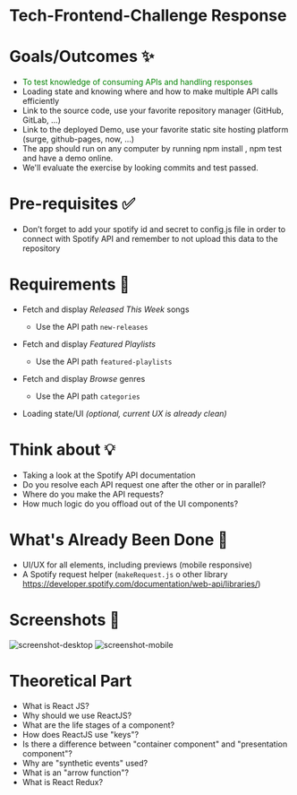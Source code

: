 # Tech-Frontend-Challenge Response

# Goals/Outcomes ✨
- <span style="color:green">To test knowledge of consuming APIs and handling responses</span>
- Loading state and knowing where and how to make multiple API calls efficiently
- Link to the source code, use your favorite repository manager (GitHub, GitLab, ...)
- Link to the deployed Demo, use your favorite static site hosting platform (surge, github-pages, now, ...)
- The app should run on any computer by running npm install , npm test and have a demo online.
- We'll evaluate the exercise by looking commits and test passed.

# Pre-requisites ✅
- Don’t forget to add your spotify id and secret to config.js file in order to connect with Spotify API and remember to not upload this data to the repository

# Requirements 📖
- Fetch and display *Released This Week* songs
  - Use the API path `new-releases`
- Fetch and display *Featured Playlists*
  - Use the API path `featured-playlists`
- Fetch and display *Browse* genres
  - Use the API path `categories`
 
- Loading state/UI *(optional, current UX is already clean)*

# Think about 💡
- Taking a look at the Spotify API documentation
- Do you resolve each API request one after the other or in parallel?
- Where do you make the API requests?
- How much logic do you offload out of the UI components?

# What's Already Been Done 🏁
- UI/UX for all elements, including previews (mobile responsive)
- A Spotify request helper (`makeRequest.js` o other library https://developer.spotify.com/documentation/web-api/libraries/)

# Screenshots 🌄

![screenshot-desktop](https://puu.sh/GwPLE/3be580156a.png)
![screenshot-mobile](https://puu.sh/GwPLS/0bcb566d23.png)

# Theoretical Part
- What is React JS?
- Why should we use ReactJS?
- What are the life stages of a component?
- How does ReactJS use "keys"?
- Is there a difference between "container component" and "presentation component"?
- Why are "synthetic events" used?
- What is an "arrow function"?
- What is React Redux?

